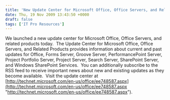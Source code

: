 ```yaml
---
title: 'New Update Center for Microsoft Office, Office Servers, and Related Products'
date: Thu, 19 Nov 2009 13:43:50 +0000
draft: false
tags: ['IT Pro Resources']
---
```


We launched a new update center for Microsoft Office, Office Servers, and related products today.  The Update Center for Microsoft Office, Office Servers, and Related Products provides information about current and past updates for Office, Forms Server, Groove Server, PerformancePoint Server, Project Portfolio Server, Project Server, Search Server, SharePoint Server, and Windows SharePoint Services.  You can additionally subscribe to the RSS feed to receive important news about new and existing updates as they become available.  Visit the update center at [http://technet.microsoft.com/en-us/office/ee748587.aspx](http://technet.microsoft.com/en-us/office/ee748587.aspx "http://technet.microsoft.com/en-us/office/ee748587.aspx").